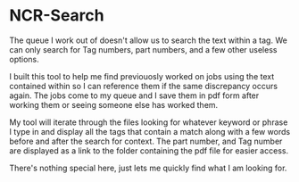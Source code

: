 # NCR-Search

The queue I work out of doesn't allow us to search the text within a tag. We can only search for Tag numbers, part numbers, and a few other useless options.

I built this tool to help me find previouosly worked on jobs using the text contained within so I can reference them if the same discrepancy occurs again. The jobs come to my queue and I save them in pdf form after working them or seeing someone else has worked them. 

My tool will iterate through the files looking for whatever keyword or phrase I type in and display all the tags that contain a match along with a few words before and after the search for context. The part number, and Tag number are displayed as a link to the folder containing the pdf file for easier access. 

There's nothing special here, just lets me quickly find what I am looking for.
